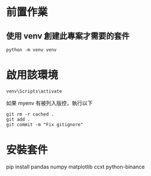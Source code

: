 # 前置作業
## 使用 venv 創建此專案才需要的套件
`python -m venv venv`

# 啟用該環境
`venv\Scripts\activate`

如果 myenv 有被列入版控，執行以下
```git=
git rm -r cached .
git add .
git commit -m "Fix gitignore"
```

# 安裝套件
pip install pandas numpy matplotlib ccxt python-binance